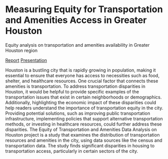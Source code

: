 # Measuring Equity for Transportation and Amenities Access in Greater Houston
Equity analysis on transportation and amenities availability in Greater Houston region

[Report](https://drive.google.com/file/d/18GWUpse03FN8FZZU2sxIfoj6Fj24legX/view?usp=sharing)
[Presentation](https://drive.google.com/file/d/1mWpq_uqAbmtj95xnatzcWpJMZ_Agbzaf/view?usp=sharing)

Houston is a bustling city that is rapidly growing in population, making it essential to ensure that everyone has access to necessities such as food, shelter, and healthcare resources. One crucial factor that connects these amenities is transportation. To address transportation disparities in Houston, it would be helpful to provide specific examples of the transportation issues that exist in certain neighborhoods or demographics. Additionally, highlighting the economic impact of these disparities could help readers understand the importance of transportation equity in the city. Providing potential solutions, such as improving public transportation infrastructure, implementing policies that support alternative transportation methods, or investing in healthcare resources, could further address these disparities. The Equity of Transportation and Amenities Data Analysis on Houston project is a study that examines the distribution of transportation resources and amenities in the city, using data sources like the census and transportation data. The study finds significant disparities in housing to transportation access, particularly in certain sectors of the city.
